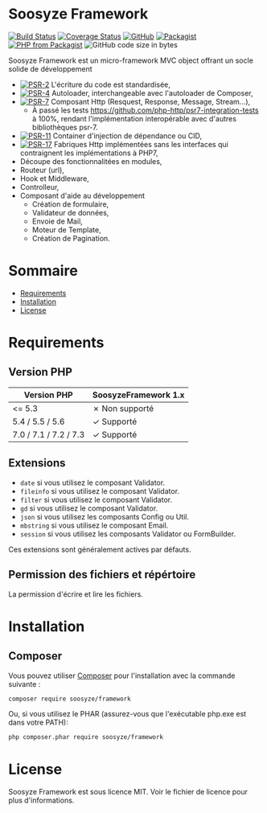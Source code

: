# Soosyze Framework

[![Build Status](https://travis-ci.org/soosyze/framework.svg?branch=master)](https://travis-ci.org/soosyze/framework "Travis")
[![Coverage Status](https://coveralls.io/repos/github/soosyze/framework/badge.svg?branch=master)](https://coveralls.io/github/soosyze/framework?branch=master "Coveralls")
[![GitHub](https://img.shields.io/github/license/mashape/apistatus.svg)](https://github.com/soosyze/framework/blob/master/LICENSE "LICENSE")
[![Packagist](https://img.shields.io/packagist/v/soosyze/framework.svg)](https://packagist.org/packages/soosyze/framework "Packagist")
[![PHP from Packagist](https://img.shields.io/packagist/php-v/soosyze/framework.svg)](#version-php)
![GitHub code size in bytes](https://img.shields.io/github/repo-size/soosyze/framework.svg)

Soosyze Framework est un micro-framework MVC object offrant un socle solide de développement

* [![PSR-2](https://img.shields.io/badge/PSR-2-yellow.svg)](https://www.php-fig.org/psr/psr-2 "Coding Style Guide") L'écriture du code est standardisée,
* [![PSR-4](https://img.shields.io/badge/PSR-4-yellow.svg)](https://www.php-fig.org/psr/psr-4 "Autoloading Standard") Autoloader, interchangeable avec l'autoloader de Composer,
* [![PSR-7](https://img.shields.io/badge/PSR-7-yellow.svg)](https://www.php-fig.org/psr/psr-7 "HTTP Message Interface") Composant Http (Resquest, Response, Message, Stream...),
  * À passé les tests https://github.com/php-http/psr7-integration-tests à 100%, rendant l'implémentation interopérable avec d'autres bibliothèques psr-7.
* [![PSR-11](https://img.shields.io/badge/PSR-11-yellow.svg)](https://www.php-fig.org/psr/psr-11 "Container Interface") Container d'injection de dépendance ou CID,
* [![PSR-17](https://img.shields.io/badge/PSR-17-yellow.svg)](https://www.php-fig.org/psr/psr-17 "HTTP Factories") Fabriques Http implémentées sans les interfaces qui contraignent les implémentations à PHP7,
* Découpe des fonctionnalitées en modules,
* Routeur (url),
* Hook et Middleware,
* Controlleur,
* Composant d'aide au développement
    * Création de formulaire,
    * Validateur de données,
    * Envoie de Mail,
    * Moteur de Template,
    * Création de Pagination.

# Sommaire

* [Requirements](#requirements)
* [Installation](#installation)
* [License](#license)

# Requirements

## Version PHP

| Version PHP           | SoosyzeFramework 1.x |
|-----------------------|----------------------|
| <= 5.3                | ✗ Non supporté       |
| 5.4 / 5.5 / 5.6       | ✓ Supporté           |
| 7.0 / 7.1 / 7.2 / 7.3 | ✓ Supporté           |

## Extensions

* `date` si vous utilisez le composant Validator.
* `fileinfo` si vous utilisez le composant Validator.
* `filter` si vous utilisez le composant Validator.
* `gd` si vous utilisez le composant Validator.
* `json` si vous utilisez les composants Config ou Util.
* `mbstring` si vous utilisez le composant Email.
* `session` si vous utilisez les composants Validator ou FormBuilder.

Ces extensions sont généralement actives par défauts.

## Permission des fichiers et répértoire

La permission d'écrire et lire les fichiers.

# Installation

## Composer

Vous pouvez utiliser [Composer](https://getcomposer.org/) pour l'installation avec la commande suivante :
```sh
composer require soosyze/framework
```

Ou, si vous utilisez le PHAR (assurez-vous que l'exécutable php.exe est dans votre PATH):
```sh
php composer.phar require soosyze/framework
```

# License

Soosyze Framework est sous licence MIT. Voir le fichier de licence pour plus d'informations.